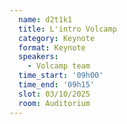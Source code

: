 ```yaml
---
  name: d2t1k1
  title: L'intro Volcamp
  category: Keynote
  format: Keynote
  speakers: 
    - Volcamp team
  time_start: '09h00'
  time_end: '09h15'
  slot: 03/10/2025
  room: Auditorium
---
```


